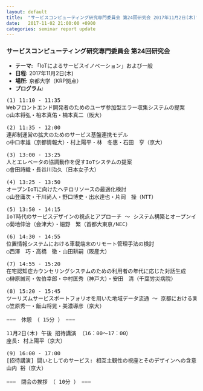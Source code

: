 ```yaml
---
layout: default
title:  "サービスコンピューティング研究専門委員会 第24回研究会 2017年11月2日(木)"
date:   2017-11-02 21:00:00 +0900
categories: seminar report update
---
```


### サービスコンピューティング研究専門委員会 第24回研究会
- __テーマ:__ 「IoTによるサービスイノベーション」および一般
- __日程:__ 2017年11月2日(木)
- __場所:__ 京都大学（KRP拠点）
- __プログラム:__


<pre>
(1) 11:10 - 11:35
Webフロントエンド開発者のためのユーザ参加型エラー収集システムの提案
○山本将弘・柗本真佑・楠本真二（阪大）

(2) 11:35 - 12:00
連邦制運営の拡大のためのサービス基盤連携モデル
○中口孝雄（京都情報大）・村上陽平・林　冬惠・石田　亨（京大）

(3) 13:00 - 13:25
人とエレベータの協調動作を促すIoTシステムの提案
○會田詩織・長谷川治久（日本女子大）

(4) 13:25 - 13:50
オープンIoTに向けたヘテロリソースの最適化検討
○山登庸次・干川尚人・野口博史・出水達也・片岡　操（NTT）

(5) 13:50 - 14:15
IoT時代のサービスデザインの視点とアプローチ ～ システム構築とオープンイノベーションを繋ぐもの ～
○菊地伸治（会津大）・細野　繁（首都大東京/NEC）

(6) 14:30 - 14:55
位置情報システムにおける車載端末のリモート管理手法の検討
○西澤　巧・高橋　徹・山田耕嗣（阪産大）

(7) 14:55 - 15:20
在宅認知症カウンセリングシステムのための利用者の年代に応じた対話生成
○榊原誠司・佐伯幸郎・中村匡秀（神戸大）・安田　清（千葉労災病院）

(8) 15:20 - 15:45
ツーリズムサービスポートフォリオを用いた地域データ流通 ～ 京都における実態調査の考察 ～
○笠原秀一・飯山将晃・美濃導彦（京大）

−−−　休憩　（ 15分 ）　−−−

11月2日(木) 午後 招待講演 （16：00～17：00）
座長: 村上陽平（京大）

(9) 16:00 - 17:00
[招待講演] 闘いとしてのサービス: 相互主観性の視座とそのデザインへの含意
山内 裕（京大）

−−−　閉会の挨拶　（ 10分 ）　−−−
</pre>


